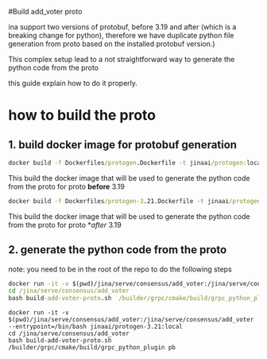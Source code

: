 #Build add_voter proto

ina support two versions of protobuf, before 3.19 and after (which is a breaking change for python), therefore we have
duplicate python file generation from proto based on the installed protobuf version.)

This complex setup lead to a not straightforward way to generate the python code from the proto

this guide explain how to do it properly.

# how to build the proto

## 1. build docker image for protobuf generation


``` cmd
docker build -f Dockerfiles/protogen.Dockerfile -t jinaai/protogen:local .
```

This build the docker image that will be used to generate the python code from the proto for proto **before** 3.19

``` cmd
docker build -f Dockerfiles/protogen-3.21.Dockerfile -t jinaai/protogen-3.21:local .
```

This build the docker image that will be used to generate the python code from the proto for proto **after* 3.19

## 2. generate the python code from the proto

note: you need to be in the root of the repo to do the following steps


``` cmd
docker run -it -v $(pwd)/jina/serve/consensus/add_voter:/jina/serve/consensus/add_voter --entrypoint=/bin/bash jinaai/protogen:local
cd /jina/serve/consensus/add_voter
bash build-add-voter-proto.sh  /builder/grpc/cmake/build/grpc_python_plugin pb2
```

``` 
docker run -it -v $(pwd)/jina/serve/consensus/add_voter:/jina/serve/consensus/add_voter --entrypoint=/bin/bash jinaai/protogen-3.21:local
cd /jina/serve/consensus/add_voter
bash build-add-voter-proto.sh  /builder/grpc/cmake/build/grpc_python_plugin pb
```